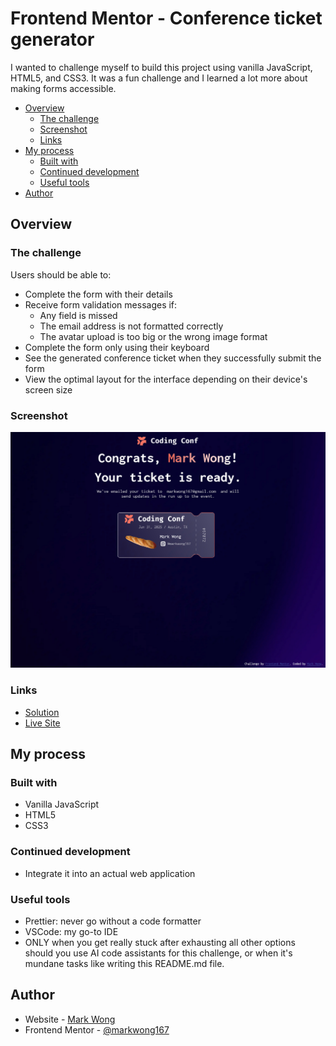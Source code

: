 # Frontend Mentor - Conference ticket generator

I wanted to challenge myself to build this project using vanilla JavaScript, HTML5, and CSS3.
It was a fun challenge and I learned a lot more about making forms accessible.

- [Overview](#overview)
  - [The challenge](#the-challenge)
  - [Screenshot](#screenshot)
  - [Links](#links)
- [My process](#my-process)
  - [Built with](#built-with)
  - [Continued development](#continued-development)
  - [Useful tools](#useful-tools)
- [Author](#author)

## Overview

### The challenge

Users should be able to:

- Complete the form with their details
- Receive form validation messages if:
  - Any field is missed
  - The email address is not formatted correctly
  - The avatar upload is too big or the wrong image format
- Complete the form only using their keyboard
- See the generated conference ticket when they successfully submit the form
- View the optimal layout for the interface depending on their device's screen size

### Screenshot

![](./assets/images/Screenshot%202025-02-10%20at%2020-08-13%20Conference%20Ticket%20Generator.png)

### Links

- [Solution](https://github.com/markwong167/Ticket-Generator-FMChallenge/)
- [Live Site](https://ticket-generator-fm-challenge.vercel.app/)

## My process

### Built with

- Vanilla JavaScript
- HTML5
- CSS3

### Continued development

- Integrate it into an actual web application

### Useful tools

- Prettier: never go without a code formatter
- VSCode: my go-to IDE
- ONLY when you get really stuck after exhausting all other options should you use AI code assistants for this challenge, or when it's mundane tasks like writing this README.md file.

## Author

- Website - [Mark Wong](https://www.markwong.dev)
- Frontend Mentor - [@markwong167](https://www.frontendmentor.io/profile/markwong167)
